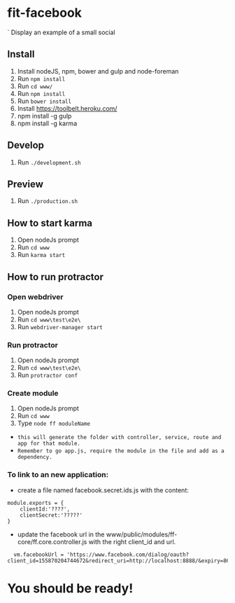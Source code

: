 # fit-facebook

` Display an example of a small social

## Install

1. Install nodeJS, npm, bower and gulp and node-foreman
2. Run `npm install`
3. Run `cd www/`
4. Run `npm install`
5. Run `bower install`
6. Install https://toolbelt.heroku.com/
7. npm install -g gulp
7. npm install -g karma

## Develop

1. Run `./development.sh`

## Preview

1. Run `./production.sh`
	
## How to start karma

1. Open nodeJs prompt
2. Run `cd www`
3. Run `karma start`

## How to run protractor

### Open webdriver

1. Open nodeJs prompt
2. Run `cd www\test\e2e\`
3. Run `webdriver-manager start`

### Run protractor

1. Open nodeJs prompt
2. Run `cd www\test\e2e\`
3. Run `protractor conf`

### Create module

1. Open nodeJs prompt
2. Run `cd www`
3. Type `node ff moduleName`

- `this will generate the folder with controller, service, route and app for that module.`
- `Remember to go app.js, require the module in the file and add as a dependency.`

### To link to an new application:
- create a file named facebook.secret.ids.js with the content:
```
module.exports = {
    clientId:'????',
    clientSecret:'?????'
}
```
- update the facebook url in the www/public/modules/ff-core/ff.core.controller.js with the right client_id and url.
```
  vm.facebookUrl = 'https://www.facebook.com/dialog/oauth?client_id=155870204744672&redirect_uri=http://localhost:8888/&expiry=86400&scope=email,user_posts,publish_actions,user_friends,user_status,user_games_activity,user_actions.fitness'
```
# You should be ready!
